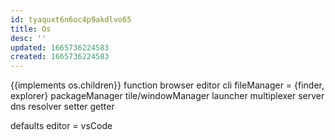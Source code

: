 ```yaml
---
id: tyaquxt6n6oc4p9akdlvo65
title: Os
desc: ''
updated: 1665736224583
created: 1665736224583
---
```

{{implements os.children}}
function
  browser
  editor
  cli
  fileManager = {finder, explorer}
  packageManager
  tile/windowManager
  launcher
  multiplexer
  server
    dns
    resolver
    setter
    getter

defaults
  editor = vsCode